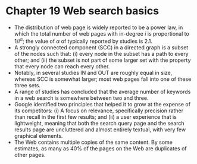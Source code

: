 # Chapter 19 Web search basics

- The distribution of web page is widely reported to be a power law, in which the total number of web pages with in-degree $i$ is proportional to $1/i^\alpha$; the value of $\alpha$ of typically reported by studies is 2.1.
- A strongly connected component (SCC) in a directed graph is a subset of the nodes such that: (i) every node in the subset has a path to every other; and (ii) the subset is not part of some larger set with the property that every node can reach every other.
- Notably, in several studies IN and OUT are roughly equal in size, whereas SCC is somewhat larger; most web pages fall into one of these three sets.
- A range of studies has concluded that the average number of keywords in a web search is somewhere between two and three.
- Google identified two principles that helped it to grow at the expense of its competitors: (i) A focus on relevance, specifically precision rather than recall in the first few results; and (ii) a user experience that is lightweight, meaning that both the search query page and the search results page are uncluttered and almost entirely textual, with very few graphical elements. 
-  The Web contains multiple copies of the same content. By some estimates, as many as 40% of the pages on the Web are duplicates of other pages. 
